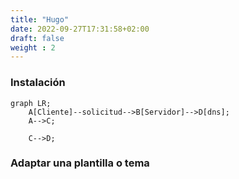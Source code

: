 ```yaml
---
title: "Hugo"
date: 2022-09-27T17:31:58+02:00
draft: false
weight : 2
---
```


### Instalación

```mermaid
graph LR;
    A[Cliente]--solicitud-->B[Servidor]-->D[dns];
    A-->C;
   
    C-->D;
```

### Adaptar una plantilla o tema

